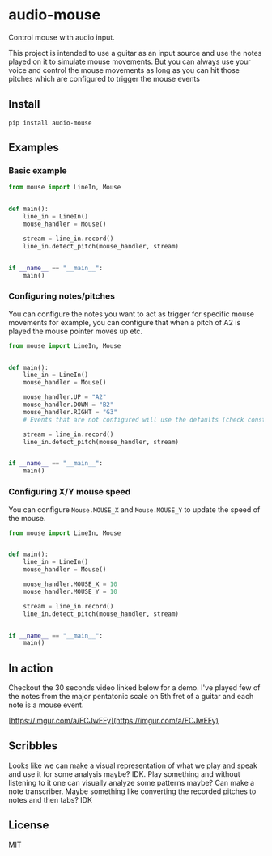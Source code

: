 # audio-mouse

Control mouse with audio input.

This project is intended to use a guitar as an input source and use the notes
played on it to simulate mouse movements. But you can always use your voice and
control the mouse movements as long as you can hit those pitches which are
configured to trigger the mouse events

## Install

`pip install audio-mouse`

## Examples

### Basic example

```python
from mouse import LineIn, Mouse


def main():
    line_in = LineIn()
    mouse_handler = Mouse()

    stream = line_in.record()
    line_in.detect_pitch(mouse_handler, stream)


if __name__ == "__main__":
    main()
```

### Configuring notes/pitches

You can configure the notes you want to act as trigger for specific mouse
movements for example, you can configure that when a pitch of A2 is played the
mouse pointer moves up etc.


```python
from mouse import LineIn, Mouse


def main():
    line_in = LineIn()
    mouse_handler = Mouse()

    mouse_handler.UP = "A2"
    mouse_handler.DOWN = "B2"
    mouse_handler.RIGHT = "G3"
    # Events that are not configured will use the defaults (check constants.py)

    stream = line_in.record()
    line_in.detect_pitch(mouse_handler, stream)


if __name__ == "__main__":
    main()
```

### Configuring X/Y mouse speed

You can configure `Mouse.MOUSE_X` and `Mouse.MOUSE_Y` to update the speed of
the mouse.

```python
from mouse import LineIn, Mouse


def main():
    line_in = LineIn()
    mouse_handler = Mouse()

    mouse_handler.MOUSE_X = 10
    mouse_handler.MOUSE_Y = 10

    stream = line_in.record()
    line_in.detect_pitch(mouse_handler, stream)


if __name__ == "__main__":
    main()
```

## In action

Checkout the 30 seconds video linked below for a demo. I've played few of the
notes from the major pentatonic scale on 5th fret of a guitar and each note is
a mouse event.

[https://imgur.com/a/ECJwEFy](https://imgur.com/a/ECJwEFy)

## Scribbles

Looks like we can make a visual representation of what we play and speak and
use it for some analysis maybe? IDK. Play something and without listening to it
one can visually analyze some patterns maybe? Can make a note transcriber.
Maybe something like converting the recorded pitches to notes and then tabs? IDK

## License

MIT


